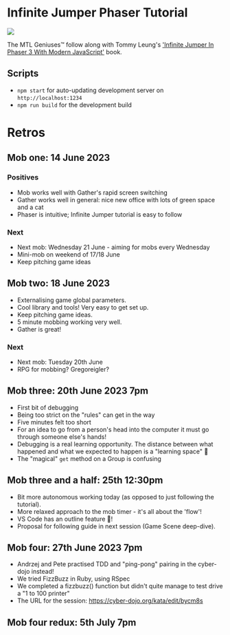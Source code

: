 # Infinite Jumper Phaser Tutorial

![](https://github.com/monkey-tennis-labs/infinite-jumper-phaser-tutorial/actions/workflows/deploy-to-pages.yml/badge.svg)

The MTL Geniuses™️ follow along with Tommy Leung's ['Infinite Jumper In Phaser 3 With Modern JavaScript'](https://ourcade.co/books/infinite-jumper-phaser3) book.

## Scripts

- `npm start` for auto-updating development server on `http://localhost:1234`
- `npm run build` for the development build

# Retros

## Mob one: 14 June 2023

### Positives

- Mob works well with Gather's rapid screen switching
- Gather works well in general: nice new office with lots of green space and a cat
- Phaser is intuitive; Infinite Jumper tutorial is easy to follow

### Next

- Next mob: Wednesday 21 June - aiming for mobs every Wednesday
- Mini-mob on weekend of 17/18 June
- Keep pitching game ideas

## Mob two: 18 June 2023

- Externalising game global parameters.
- Cool library and tools! Very easy to get set up.
- Keep pitching game ideas.
- 5 minute mobbing working very well.
- Gather is great!

### Next

- Next mob: Tuesday 20th June
- RPG for mobbing? Gregoreigler?

## Mob three: 20th June 2023 7pm

- First bit of debugging
- Being too strict on the "rules" can get in the way
- Five minutes felt too short
- For an idea to go from a person's head into the computer it must go through someone else's hands!
- Debugging is a real learning opportunity. The distance between what happened and what we expected to happen is a "learning space" 🙂
- The "magical" `get` method on a Group is confusing

## Mob three and a half: 25th 12:30pm

- Bit more autonomous working today (as opposed to just following the tutorial).
- More relaxed approach to the mob timer - it's all about the 'flow'!
- VS Code has an outline feature 🙂!
- Proposal for following guide in next session (Game Scene deep-dive).

## Mob four: 27th June 2023 7pm

- Andrzej and Pete practised TDD and "ping-pong" pairing in the cyber-dojo instead!
- We tried FizzBuzz in Ruby, using RSpec
- We completed a fizzbuzz() function but didn't quite manage to test drive a "1 to 100 printer"
- The URL for the session: https://cyber-dojo.org/kata/edit/bycm8s

## Mob four redux: 5th July 7pm
